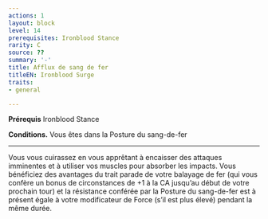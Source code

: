 ```yaml
---
actions: 1
layout: block
level: 14
prerequisites: Ironblood Stance
rarity: C
source: ??
summary: '-'
title: Afflux de sang de fer
titleEN: Ironblood Surge
traits:
- general

---
```


<p><strong>Prérequis</strong> Ironblood Stance</p>
<p><strong>Conditions.</strong> Vous êtes dans la Posture du sang-de-fer</p>
<hr>
<p>Vous vous cuirassez en vous apprêtant à encaisser des attaques imminentes et à utiliser vos muscles pour absorber les impacts. Vous bénéficiez des avantages du trait parade de votre balayage de fer (qui vous confère un bonus de circonstances de +1 à la CA jusqu’au début de votre prochain tour) et la résistance conférée par la Posture du sang-de-fer est à présent égale à votre modificateur de Force (s’il est plus élevé) pendant la même durée.</p>